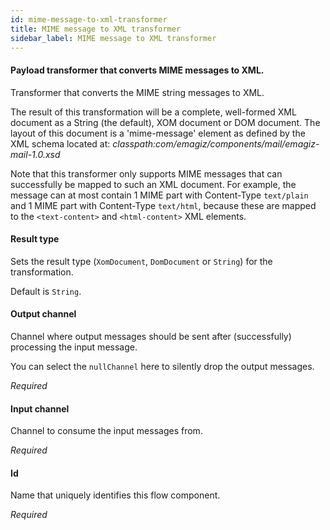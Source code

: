 ```yaml
---
id: mime-message-to-xml-transformer
title: MIME message to XML transformer
sidebar_label: MIME message to XML transformer
---
```

#### Payload transformer that converts MIME messages to XML. 
Transformer that converts the MIME string messages to XML.

The result of this transformation will be a complete, well-formed XML document as a String (the default), XOM document or DOM document. The layout of this document is a 'mime-message' element as defined by the XML schema located at:
<i>classpath:com/emagiz/components/mail/emagiz-mail-1.0.xsd</i> 

Note that this transformer only supports MIME messages that can successfully be mapped to such an XML document. For example, the message can at most contain 1 MIME part with Content-Type <code>text/plain</code> and 1 MIME part with Content-Type <code>text/html</code>, because these are mapped to the <code>&lt;text-content&gt;</code> and <code>&lt;html-content&gt;</code> XML elements.

#### Result type
Sets the result type (<code>XomDocument</code>, <code>DomDocument</code> or <code>String</code>) for the transformation. 

Default is <code>String</code>.


#### Output channel
Channel where output messages should be sent after (successfully) processing the input message.

You can select the <code>nullChannel</code> here to silently drop the output messages.

<i>Required</i>

#### Input channel
Channel to consume the input messages from.

<i>Required</i>

#### Id
Name that uniquely identifies this flow component.

<i>Required</i>


